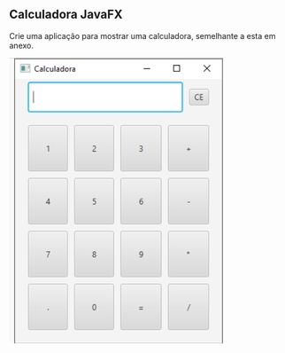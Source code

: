 ## Calculadora JavaFX

Crie uma aplicação para mostrar uma calculadora, semelhante a esta em anexo. 

![Alt text](image.png)
